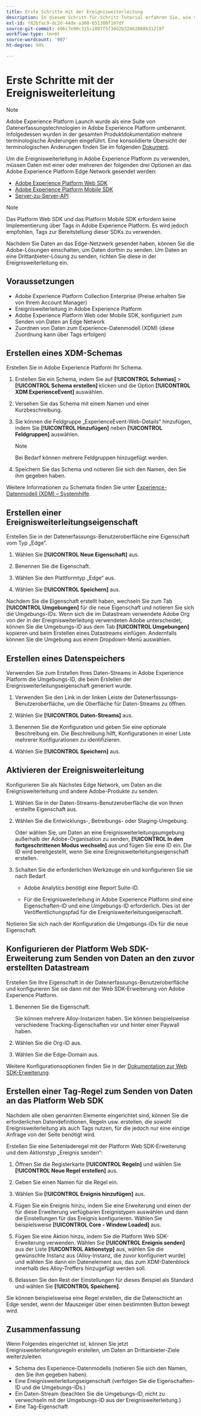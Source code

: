 ```yaml
---
title: Erste Schritte mit der Ereignisweiterleitung
description: In diesem Schritt-für-Schritt-Tutorial erfahren Sie, wie Sie mit der Ereignisweiterleitung in Adobe Experience Platform beginnen.
exl-id: f82bfac9-dc2d-44de-a308-651300f107df
source-git-commit: 406c7e90c315c1807f5f3dd2b32462868b312197
workflow-type: tm+mt
source-wordcount: '907'
ht-degree: 94%

---
```


# Erste Schritte mit der Ereignisweiterleitung

>[!NOTE]
>
>Adobe Experience Platform Launch wurde als eine Suite von Datenerfassungstechnologien in Adobe Experience Platform umbenannt. Infolgedessen wurden in der gesamten Produktdokumentation mehrere terminologische Änderungen eingeführt. Eine konsolidierte Übersicht der terminologischen Änderungen finden Sie im folgenden [Dokument](../../term-updates.md).

Um die Ereignisweiterleitung in Adobe Experience Platform zu verwenden, müssen Daten mit einer oder mehreren der folgenden drei Optionen an das Adobe Experience Platform Edge Network gesendet werden:

* [Adobe Experience Platform Web SDK](../../extensions/web/sdk/overview.md)
* [Adobe Experience Platform Mobile SDK](https://sdkdocs.com)
* [Server-zu-Server-API](https://experienceleague.adobe.com/docs/audience-manager/user-guide/api-and-sdk-code/dcs/dcs-apis/dcs-s2s.html?lang=de)

>[!NOTE]
>Das Platform Web SDK und das Platform Mobile SDK erfordern keine Implementierung über Tags in Adobe Experience Platform. Es wird jedoch empfohlen, Tags zur Bereitstellung dieser SDKs zu verwenden.

Nachdem Sie Daten an das Edge-Netzwerk gesendet haben, können Sie die Adobe-Lösungen einschalten, um Daten dorthin zu senden. Um Daten an eine Drittanbieter-Lösung zu senden, richten Sie diese in der Ereignisweiterleitung ein.

## Voraussetzungen

* Adobe Experience Platform Collection Enterprise (Preise erhalten Sie von Ihrem Account Manager)
* Ereignisweiterleitung in Adobe Experience Platform
* Adobe Experience Platform Web oder Mobile SDK, konfiguriert zum Senden von Daten an Edge Network
* Zuordnen von Daten zum Experience-Datenmodell (XDM) (diese Zuordnung kann über Tags erfolgen)

## Erstellen eines XDM-Schemas

Erstellen Sie in Adobe Experience Platform Ihr Schema.

1. Erstellen Sie ein Schema, indem Sie auf **[!UICONTROL Schemas]** > **[!UICONTROL Schema erstellen]** klicken und die Option **[!UICONTROL XDM ExperienceEvent]** auswählen.

1. Versehen Sie das Schema mit einem Namen und einer Kurzbeschreibung.

1. Sie können die Feldgruppe „ExperienceEvent-Web-Details“ hinzufügen, indem Sie **[!UICONTROL Hinzufügen]** neben **[!UICONTROL Feldgruppen]** auswählen. 

   >[!NOTE]
   >
   >Bei Bedarf können mehrere Feldgruppen hinzugefügt werden.

1. Speichern Sie das Schema und notieren Sie sich den Namen, den Sie ihm gegeben haben.

Weitere Informationen zu Schemata finden Sie unter [Experience-Datenmodell (XDM) – Systemhilfe](https://experienceleague.adobe.com/docs/experience-platform/xdm/home.html?lang=de).

## Erstellen einer Ereignisweiterleitungseigenschaft

Erstellen Sie in der Datenerfassungs-Benutzeroberfläche eine Eigenschaft vom Typ „Edge“.

1. Wählen Sie **[!UICONTROL Neue Eigenschaft]** aus.

1. Benennen Sie die Eigenschaft.

1. Wählen Sie den Plattformtyp „Edge“ aus.

1. Wählen Sie **[!UICONTROL Speichern]** aus.

Nachdem Sie die Eigenschaft erstellt haben, wechseln Sie zum Tab **[!UICONTROL Umgebungen]** für die neue Eigenschaft und
notieren Sie sich die Umgebungs-IDs. Wenn sich die im Datastream verwendete Adobe Org von der in der Ereignisweiterleitung verwendeten Adobe unterscheidet, können Sie die Umgebungs-ID aus dem Tab **[!UICONTROL Umgebungen]** kopieren und beim Erstellen eines Datastreams einfügen. Andernfalls können Sie die Umgebung aus einem Dropdown-Menü auswählen.

## Erstellen eines Datenspeichers

Verwenden Sie zum Erstellen Ihres Daten-Streams in Adobe Experience Platform die Umgebungs-ID, die beim Erstellen der Ereignisweiterleitungseigenschaft generiert wurde.

1. Verwenden Sie den Link in der linken Leiste der Datenerfassungs-Benutzeroberfläche, um die Oberfläche für Daten-Streams zu öffnen.

1. Wählen Sie **[!UICONTROL Daten-Streams]** aus.

1. Benennen Sie die Konfiguration und geben Sie eine optionale Beschreibung ein.
Die Beschreibung hilft, Konfigurationen in einer Liste mehrerer Konfigurationen zu identifizieren.

1. Wählen Sie **[!UICONTROL Speichern]** aus.



## Aktivieren der Ereignisweiterleitung

Konfigurieren Sie als Nächstes Edge Network, um Daten an die Ereignisweiterleitung und andere Adobe-Produkte zu senden.

1. Wählen Sie in der Daten-Streams-Benutzeroberfläche die von Ihnen erstellte Eigenschaft aus.

1. Wählen Sie die Entwicklungs-, Betreibungs- oder Staging-Umgebung.

   Oder wählen Sie, um Daten an eine Ereignisweiterleitungsumgebung außerhalb der Adobe-Organisation zu senden, **[!UICONTROL In den fortgeschrittenen Modus wechseln]** aus und fügen Sie eine ID ein. Die ID wird bereitgestellt, wenn Sie eine Ereignisweiterleitungseigenschaft erstellen.

1. Schalten Sie die erforderlichen Werkzeuge ein und konfigurieren Sie sie nach Bedarf.

   * Adobe Analytics benötigt eine Report Suite-ID.

   * Für die Ereignisweiterleitung in Adobe Experience Platform sind eine Eigenschaften-ID und eine Umgebungs-ID erforderlich. Dies ist der Veröffentlichungspfad für die Ereignisweiterleitungseigenschaft.

Notieren Sie sich nach der Konfiguration die Umgebungs-IDs für die neue Eigenschaft.

## Konfigurieren der Platform Web SDK-Erweiterung zum Senden von Daten an den zuvor erstellten Datastream

Erstellen Sie Ihre Eigenschaft in der Datenerfassungs-Benutzeroberfläche und konfigurieren Sie sie dann mit der Web SDK-Erweiterung von Adobe Experience Platform.

1. Benennen Sie die Eigenschaft.

   Sie können mehrere Alloy-Instanzen haben. Sie können beispielsweise verschiedene Tracking-Eigenschaften vor und hinter einer Paywall haben.

1. Wählen Sie die Org-ID aus.

1. Wählen Sie die Edge-Domain aus.

Weitere Konfigurationsoptionen finden Sie in der [Dokumentation zur Web SDK-Erweiterung](../../extensions/web/sdk/overview.md).

## Erstellen einer Tag-Regel zum Senden von Daten an das Platform Web SDK

Nachdem alle oben genannten Elemente eingerichtet sind, können Sie die erforderlichen Datendefinitionen, Regeln usw. erstellen, die sowohl Ereignisweiterleitung als auch Tags nutzen, für die jedoch nur eine einzige Anfrage von der Seite benötigt wird.

Erstellen Sie eine Seitenladeregel mit der Platform Web SDK-Erweiterung und dem Aktionstyp „Ereignis senden“:

1. Öffnen Sie die Registerkarte **[!UICONTROL Regeln]** und wählen Sie **[!UICONTROL Neue Regel erstellen]** aus.

1. Geben Sie einen Namen für die Regel ein.

1. Wählen Sie **[!UICONTROL Ereignis hinzufügen]** aus.

1. Fügen Sie ein Ereignis hinzu, indem Sie eine Erweiterung und einen der für diese Erweiterung verfügbaren Ereignistypen auswählen und dann die Einstellungen für das Ereignis konfigurieren. Wählen Sie beispielsweise **[!UICONTROL Core - Window Loaded]** aus.

1. Fügen Sie eine Aktion hinzu, indem Sie die Platform Web SDK-Erweiterung verwenden. Wählen Sie **[!UICONTROL Ereignis senden]** aus der Liste **[!UICONTROL Aktionstyp]** aus, wählen Sie die gewünschte Instanz aus (Alloy-Instanz, die zuvor konfiguriert wurde) und wählen Sie dann ein Datenelement aus, das zum XDM-Datenblock innerhalb des Alloy-Treffers hinzugefügt werden soll.

1. Belassen Sie den Rest der Einstellungen für dieses Beispiel als Standard und wählen Sie **[!UICONTROL Speichern]**.

Sie können beispielsweise eine Regel erstellen, die die Datenschicht an Edge sendet, wenn der Mauszeiger über einen bestimmten Button bewegt wird.

## Zusammenfassung

Wenn Folgendes eingerichtet ist, können Sie jetzt Ereignisweiterleitungsregeln erstellen, um Daten an Drittanbieter-Ziele weiterzuleiten.

* Schema des Experience-Datenmodells (notieren Sie sich den Namen, den Sie ihm gegeben haben).
* Eine Ereignisweiterleitungseigenschaft (verfolgen Sie die Eigenschaften-ID und die Umgebungs-IDs.)
* Ein Daten-Stream (beachten Sie die Umgebungs-ID, nicht zu verwechseln mit der Umgebungs-ID aus der Ereignisweiterleitung.)
* Eine Tag-Eigenschaft
